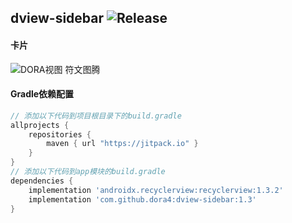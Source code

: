dview-sidebar
![Release](https://jitpack.io/v/dora4/dview-sidebar.svg)
--------------------------------

#### 卡片
![DORA视图 符文图腾](https://github.com/user-attachments/assets/92a76cc3-1e92-4576-9652-ca6c26c283e1)

#### Gradle依赖配置

```groovy
// 添加以下代码到项目根目录下的build.gradle
allprojects {
    repositories {
        maven { url "https://jitpack.io" }
    }
}
// 添加以下代码到app模块的build.gradle
dependencies {
    implementation 'androidx.recyclerview:recyclerview:1.3.2'
    implementation 'com.github.dora4:dview-sidebar:1.3'
}
```